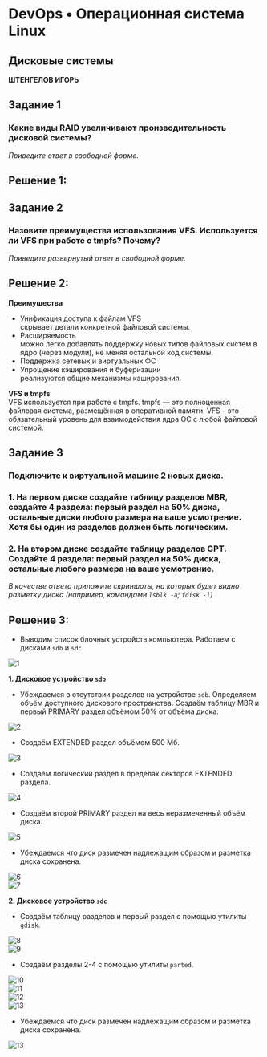 # DevOps • Операционная система Linux
## Дисковые системы
__ШТЕНГЕЛОВ ИГОРЬ__

## Задание 1
### Какие виды RAID увеличивают производительность дисковой системы? 
_Приведите ответ в свободной форме._ 

## Решение 1:

## Задание 2
### Назовите преимущества использования VFS. Используется ли VFS при работе с tmpfs? Почему? 
_Приведите развернутый ответ в свободной форме._ 

## Решение 2:
__Преимущества__
* Унификация доступа к файлам VFS  
  скрывает детали конкретной файловой системы.
* Расширяемость  
  можно легко добавлять поддержку новых типов файловых систем в ядро (через модули), не меняя остальной код системы.
* Поддержка сетевых и виртуальных ФС  
* Упрощение кэширования и буферизации  
  реализуются общие механизмы кэширования.

__VFS и tmpfs__  
VFS используется при работе с tmpfs. tmpfs — это полноценная файловая система, размещённая в оперативной памяти. VFS - это обязательный уровень для взаимодействия ядра ОС с любой файловой системой.
  
## Задание 3
### Подключите к виртуальной машине 2 новых диска.
### 1. На первом диске создайте таблицу разделов MBR, создайте 4 раздела: первый раздел на 50% диска, остальные диски любого размера на ваше усмотрение. Хотя бы один из разделов должен быть логическим.
### 2. На втором диске создайте таблицу разделов GPT. Создайте 4 раздела: первый раздел на 50% диска, остальные любого размера на ваше усмотрение.
_В качестве ответа приложите скриншоты, на которых будет видно разметку диска (например, командами `lsblk -a`; `fdisk -l`)_ 

## Решение 3:
* Выводим список блочных устройств компьютера. Работаем с дисками `sdb` и `sdc`.
  
![1](./images/2_1.png)  

__1. Дисковое устройство `sdb`__ 

* Убеждаемся в отсутствии разделов на устройстве `sdb`. Определяем объём доступного дискового пространства. Создаём таблицу MBR и первый PRIMARY раздел объёмом 50% от объёма диска.
   
![2](./images/2_2.png)  

* Создаём EXTENDED раздел объёмом 500 Мб. 
  
![3](./images/2_3.png)  

* Создаём логический раздел в пределах секторов EXTENDED раздела. 
  
![4](./images/2_4.png)  

* Создаём второй PRIMARY раздел на весь неразмеченный объём диска. 
  
![5](./images/2_5.png)  
 
* Убеждаемся что диск размечен надлежащим образом и разметка диска сохранена. 
  
![6](./images/2_6.png)  
![7](./images/2_7.png)  

__2. Дисковое устройство `sdс`__ 

* Создаём таблицу разделов и первый раздел с помощью утилиты `gdisk`. 

![8](./images/2_8.png)  
![9](./images/2_9.png)  

* Создаём разделы 2-4 с помощью утилиты `parted`. 

![10](./images/2_10.png)  
![11](./images/2_11.png)  
![12](./images/2_12.png)  
![13](./images/2_13.png)  

* Убеждаемся что диск размечен надлежащим образом и разметка диска сохранена. 

![13](./images/2_14.png)  

